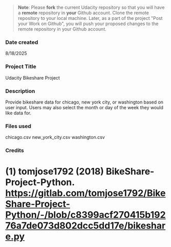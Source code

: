 >**Note**: Please **fork** the current Udacity repository so that you will have a **remote** repository in **your** Github account. Clone the remote repository to your local machine. Later, as a part of the project "Post your Work on Github", you will push your proposed changes to the remote repository in your Github account.

### Date created
8/18/2025

### Project Title
Udacity Bikeshare Project

### Description
Provide bikeshare data for chicago, new york city, or washington based on user input.  Users may also select the month or day of the week they would like data for.

### Files used
chicago.csv
new_york_city.csv
washington.csv

### Credits
# (1) tomjose1792 (2018) BikeShare-Project-Python. https://gitlab.com/tomjose1792/BikeShare-Project-Python/-/blob/c8399acf270415b19276a7de073d802dcc5dd17e/bikeshare.py

